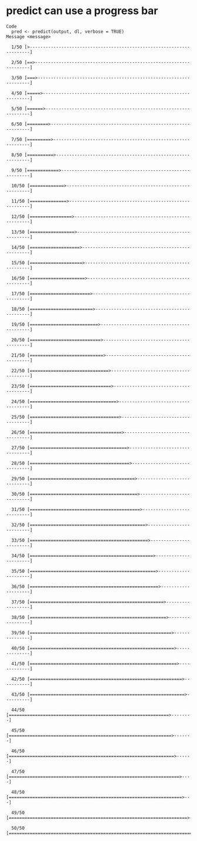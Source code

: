# predict can use a progress bar

    Code
      pred <- predict(output, dl, verbose = TRUE)
    Message <message>
      
      1/50 [>----------------------------------------------------------------------]
      
      2/50 [==>--------------------------------------------------------------------]
      
      3/50 [===>-------------------------------------------------------------------]
      
      4/50 [=====>-----------------------------------------------------------------]
      
      5/50 [======>----------------------------------------------------------------]
      
      6/50 [========>--------------------------------------------------------------]
      
      7/50 [=========>-------------------------------------------------------------]
      
      8/50 [==========>------------------------------------------------------------]
      
      9/50 [============>----------------------------------------------------------]
      
      10/50 [=============>--------------------------------------------------------]
      
      11/50 [==============>-------------------------------------------------------]
      
      12/50 [================>-----------------------------------------------------]
      
      13/50 [=================>----------------------------------------------------]
      
      14/50 [===================>--------------------------------------------------]
      
      15/50 [====================>-------------------------------------------------]
      
      16/50 [=====================>------------------------------------------------]
      
      17/50 [=======================>----------------------------------------------]
      
      18/50 [========================>---------------------------------------------]
      
      19/50 [==========================>-------------------------------------------]
      
      20/50 [===========================>------------------------------------------]
      
      21/50 [============================>-----------------------------------------]
      
      22/50 [==============================>---------------------------------------]
      
      23/50 [===============================>--------------------------------------]
      
      24/50 [=================================>------------------------------------]
      
      25/50 [==================================>-----------------------------------]
      
      26/50 [===================================>----------------------------------]
      
      27/50 [=====================================>--------------------------------]
      
      28/50 [======================================>-------------------------------]
      
      29/50 [========================================>-----------------------------]
      
      30/50 [=========================================>----------------------------]
      
      31/50 [==========================================>---------------------------]
      
      32/50 [============================================>-------------------------]
      
      33/50 [=============================================>------------------------]
      
      34/50 [===============================================>----------------------]
      
      35/50 [================================================>---------------------]
      
      36/50 [=================================================>--------------------]
      
      37/50 [===================================================>------------------]
      
      38/50 [====================================================>-----------------]
      
      39/50 [======================================================>---------------]
      
      40/50 [=======================================================>--------------]
      
      41/50 [========================================================>-------------]
      
      42/50 [==========================================================>-----------]
      
      43/50 [===========================================================>----------]
      
      44/50 [=============================================================>--------]
      
      45/50 [==============================================================>-------]
      
      46/50 [===============================================================>------]
      
      47/50 [=================================================================>----]
      
      48/50 [==================================================================>---]
      
      49/50 [====================================================================>-]
      
      50/50 [======================================================================]
                                                                                    
      

